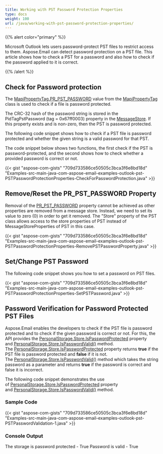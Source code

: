 ```yaml
---
title: Working with PST Password Protection Properties
type: docs
weight: 100
url: /java/working-with-pst-password-protection-properties/
---
```


{{% alert color="primary" %}} 

Microsoft Outlook lets users password-protect PST files to restrict access to them. Aspose.Email can detect password protection on a PST file. This article shows how to check a PST for a password and also how to check if the password applied to it is correct.

{{% /alert %}} 
## **Check for Password protection**
The [MapiPropertyTag.PR_PST_PASSWORD](https://apireference.aspose.com/java/email/com.aspose.email/MapiPropertyTag#PR_PST_PASSWORD) value from the [MapiPropertyTag](https://apireference.aspose.com/java/email/com.aspose.email/MapiPropertyTag) class is used to check if a file is password protected.

The CRC-32 hash of the password string is stored in the PidTagPstPassword (tag = 0x67ff0003) property in the [MessageStore](https://apireference.aspose.com/java/email/com.aspose.email/MessageStore). If this property exists and is non-zero, then the PST is password protected.

The following code snippet shows how to check if a PST file is password protected and whether the given string is a valid password for that PST.

The code snippet below shows two functions, the first check if the PST is password-protected, and the second shows how to check whether a provided password is correct or not.

{{< gist "aspose-com-gists" "709d733586ce50505c3bca3f6e8bd18d" "Examples-src-main-java-com-aspose-email-examples-outlook-pst-PSTPasswordProtectionProperties-CheckForPasswordProtection.java" >}}
## **Remove/Reset the PR_PST_PASSWORD Property**
Removal of the [PR_PST_PASSWORD](https://apireference.aspose.com/java/email/com.aspose.email/MapiPropertyTag#PR_PST_PASSWORD) property cannot be achieved as other properties are removed from a message store. Instead, we need to set its value to zero (0) in order to get it removed. The "Store" property of the PST class allows access to the store properties of PST instead of MessageStoreProperties of PST in this case.

{{< gist "aspose-com-gists" "709d733586ce50505c3bca3f6e8bd18d" "Examples-src-main-java-com-aspose-email-examples-outlook-pst-PSTPasswordProtectionProperties-RemovePSTPasswordProperty.java" >}}
## **Set/Change PST Password**
The following code snippet shows you how to set a password on PST files.

{{< gist "aspose-com-gists" "709d733586ce50505c3bca3f6e8bd18d" "Examples-src-main-java-com-aspose-email-examples-outlook-pst-PSTPasswordProtectionProperties-SetPSTPassword.java" >}}
## **Password Verification for Password Protected PST Files**
Aspose.Email enables the developers to check if the PST file is password protected and to check if the given password is correct or not. For this, the API provides the [PersonalStorage.Store.IsPasswordProtected](https://apireference.aspose.com/java/email/com.aspose.email/MessageStore#isPasswordProtected\(\)) property and [PersonalStorage.Store.IsPasswordValid()](https://apireference.aspose.com/java/email/com.aspose.email/MessageStore#isPasswordValid\(java.lang.String\)) method. The [PersonalStorage.Store.IsPasswordProtected](https://apireference.aspose.com/java/email/com.aspose.email/MessageStore#isPasswordProtected\(\)) property returns **true** if the PST file is password protected and **false** if it is not. The [PersonalStorage.Store.IsPasswordValid()](https://apireference.aspose.com/java/email/com.aspose.email/MessageStore#isPasswordValid\(java.lang.String\)) method which takes the string password as a parameter and returns **true** if the password is correct and false it is incorrect.

The following code snippet demonstrates the use of [PersonalStorage.Store.IsPasswordProtected](https://apireference.aspose.com/java/email/com.aspose.email/MessageStore#isPasswordProtected\(\)) property and [PersonalStorage.Store.IsPasswordValid()](https://apireference.aspose.com/java/email/com.aspose.email/MessageStore#isPasswordValid\(java.lang.String\)) method.
### **Sample Code**
{{< gist "aspose-com-gists" "709d733586ce50505c3bca3f6e8bd18d" "Examples-src-main-java-com-aspose-email-examples-outlook-pst-PSTPasswordValidation-1.java" >}}
### **Console Output**
The storage is password protected - True
Password is valid - True
